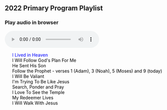 ## 2022 Primary Program Playlist

### Play audio in browser

<style>
    #playlist{
        list-style: none;
    }
    #playlist li a{
        color:black;
        text-decoration: none;
    }
    #playlist .current-song a{
        color:blue;
    }
</style>

<audio src="" controls id="audioPlayer">
    Sorry, your browser doesn't support HTML 5!
</audio>


<ul id="playlist">

<li class="current-song"><a href="https://github.com/drhyrum/2022-primary-program/raw/main/list/ILivedInHeaven.mp3">I Lived in Heaven</a></li>

<li><a href="https://github.com/drhyrum/2022-primary-program/raw/main/list/IWillFollowGodsPlanForMe.mp3">I Will Follow God's Plan For Me</a></li>
    
<li><a href="https://github.com/drhyrum/2022-primary-program/raw/main/list/HeSentHisSon.mp3
">He Sent His Son</a></li>

<li><a href="https://github.com/drhyrum/2022-primary-program/raw/main/list/FollowTheProphet-clipped.mp3">Follow the Prophet - verses 1 (Adam), 3 (Noah), 5 (Moses) and 9 (today)</a></li>

<li><a href="https://github.com/drhyrum/2022-primary-program/raw/main/list/IWillBeValiant.mp3">I Will Be Valiant</a></li>

<li><a href="https://github.com/drhyrum/2022-primary-program/raw/main/list/ImTryingToBeLikeJesus.mp3
">I'm Trying To Be Like Jesus</a></li>

<li><a href="https://github.com/drhyrum/2022-primary-program/raw/main/list/SearchPonderAndPray.mp3">Search, Ponder and Pray</a></li>

<li><a href="https://github.com/drhyrum/2022-primary-program/raw/main/list/ILoveToSeeTheTemple.mp3">I Love To See the Temple</a></li>

<li><a href="https://github.com/drhyrum/2022-primary-program/raw/main/list/MyRedeemerLives.mp3">My Redeemer Lives</a></li>

<li><a href="https://github.com/drhyrum/2022-primary-program/raw/main/list/IWillWalkWithJesus.mp3">I Will Walk With Jesus</a></li>  
</ul>
    
<script src="https://code.jquery.com/jquery-2.2.0.js"></script>
<script>
    // loads the audio player
    audioPlayer();

       function audioPlayer(){
            var currentSong = 0;
            $("#audioPlayer")[0].src = $("#playlist li a")[0];
            $("#audioPlayer")[0].play();
            $("#playlist li a").click(function(e){
               e.preventDefault(); 
               $("#audioPlayer")[0].src = this;
               $("#audioPlayer")[0].play();
               $("#playlist li").removeClass("current-song");
                currentSong = $(this).parent().index();
                $(this).parent().addClass("current-song");
            });
            
            $("#audioPlayer")[0].addEventListener("ended", function(){
               currentSong++;
                if(currentSong == $("#playlist li a").length)
                    currentSong = 0;
                $("#playlist li").removeClass("current-song");
                $("#playlist li:eq("+currentSong+")").addClass("current-song");
                $("#audioPlayer")[0].src = $("#playlist li a")[currentSong].href;
                $("#audioPlayer")[0].play();
            });
        }    
</script>


<!-- ### Download a playlist

<a href="2022-primary-program-playlist.m3u" target="_blank" download type="audio/x-mpegurl">Download the playlist.</a> -->

<!-- ### QR Code to website

<img src="https://github.com/drhyrum/2022-primary-program/raw/gh-pages/primary_program_qr_code.png"> -->


